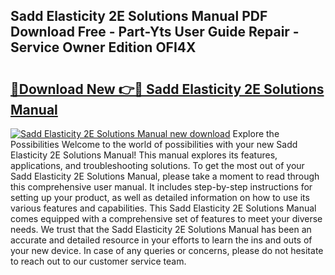## Sadd Elasticity 2E Solutions Manual PDF Download Free - Part-Yts User Guide Repair - Service Owner Edition OFI4X

# <h2><a href="http://bc52010.oget.top/?id=Sadd+Elasticity+2E+Solutions+Manual">🔗Download New 👉🔴 Sadd Elasticity 2E Solutions Manual</a></h2>

[![Sadd Elasticity 2E Solutions Manual new download](https://i.imgur.com/5g1atiW.png)](http://bc52010.oget.top/?id=Sadd+Elasticity+2E+Solutions+Manual)
Explore the Possibilities Welcome to the world of possibilities with your new Sadd Elasticity 2E Solutions Manual! This manual explores its features, applications, and troubleshooting solutions. To get the most out of your Sadd Elasticity 2E Solutions Manual, please take a moment to read through this comprehensive user manual. It includes step-by-step instructions for setting up your product, as well as detailed information on how to use its various features and capabilities. This Sadd Elasticity 2E Solutions Manual comes equipped with a comprehensive set of features to meet your diverse needs. We trust that the Sadd Elasticity 2E Solutions Manual has been an accurate and detailed resource in your efforts to learn the ins and outs of your new device. In case of any queries or concerns, please do not hesitate to reach out to our customer service team.
